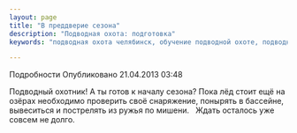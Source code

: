 ```yaml
---
layout: page
title: "В преддверие сезона"
description: "Подводная охота: подготовка"
keywords: "подводная охота челябинск, обучение подводной охоте, подводная охота весной, снаряжение для подводной охоты"

---
```


Подробности
     Опубликовано 21.04.2013 03:48 

Подводный охотник! А ты готов к началу сезона? Пока лёд стоит ещё на озёрах необходимо проверить своё снаряжение, понырять в бассейне, вывеситься и пострелять из ружья по мишени.   Ждать осталось уже совсем не долго.